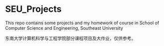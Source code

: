 # SEU_Projects

This repo contains some projects and my homework of course in School of Computer Science and Engineering, Southeast University

东南大学计算机科学与工程学院部分课程项目及大作业，仅供参考。
 